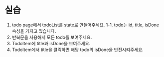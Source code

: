 # 실습

1. todo page에서 todoList를 state로 만들어주세요.
   1-1. todo는 id, title, isDone 속성을 가지고 있습니다.
2. 반복문을 사용해서 모든 todo를 보여주세요.
3. TodoItem에 title과 isDone을 보여주세요.
4. TodoItem에서 title을 클릭하면 해당 todo의 isDone을 반전시켜주세요.
